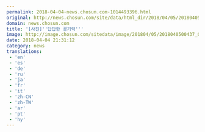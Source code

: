 ```yaml
---
permalink: 2018-04-04-news.chosun.com-1014493396.html
original: http://news.chosun.com/site/data/html_dir/2018/04/05/2018040500455.html
domain: news.chosun.com
title: '[사진]''답답한 경기력'''
image: http://image.chosun.com/sitedata/image/201804/05/2018040500437_0.jpg
date: 2018-04-04 21:31:12
category: news
translations: 
 - 'en'
 - 'es'
 - 'de'
 - 'ru'
 - 'ja'
 - 'fr'
 - 'it'
 - 'zh-CN'
 - 'zh-TW'
 - 'ar'
 - 'pt'
 - 'hy'
---
```


